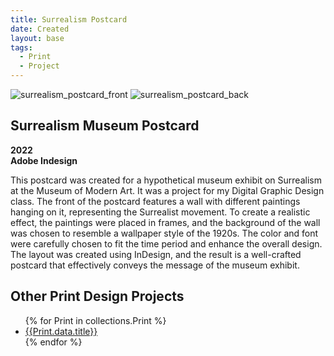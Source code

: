 ```yaml
---
title: Surrealism Postcard
date: Created
layout: base
tags:
  - Print
  - Project
---
```


<div class="surrealism_project_images">
    <img src="/images/surrealism_postcard_front.png" alt="surrealism_postcard_front">
    <img src="/images/surrealism_postcard_back.png" alt="surrealism_postcard_back">
</div>

<div class="project_text">
    <h2>Surrealism Museum Postcard</h2>
    <p>
        <strong>2022<br>Adobe Indesign</strong>
    </p>
</div>

<div class="project_bio">
    <p>
        This postcard was created for a hypothetical museum exhibit on Surrealism at the 
        Museum of Modern Art. It was  a project for my Digital Graphic Design class. The 
        front of the postcard features a wall with different paintings hanging on it, 
        representing the Surrealist movement. To create a realistic effect, the paintings 
        were placed in frames, and the background of the wall was chosen to resemble a 
        wallpaper style of the 1920s. The color and font were carefully chosen to fit the 
        time period and enhance the overall design. The layout was created using InDesign, 
        and the result is a well-crafted postcard that effectively conveys the message of 
        the museum exhibit.
    </p>
</div>

<section class="collections">
  <h1>Other Print Design Projects</h1>
  <ul>
    {% for Print in collections.Print %}      
      <li><a href="{{Print.url}}">{{Print.data.title}}</a></li>
    {% endfor %}
  </ul>
</section>